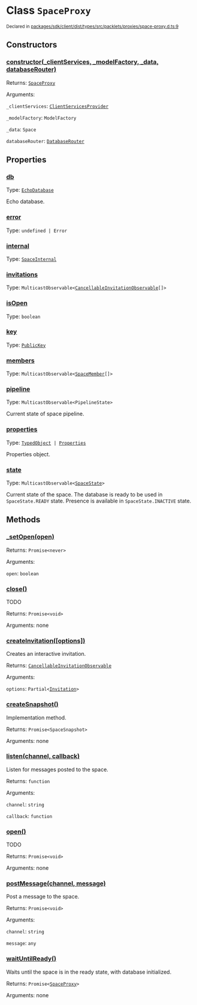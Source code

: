 # Class `SpaceProxy`
<sub>Declared in [packages/sdk/client/dist/types/src/packlets/proxies/space-proxy.d.ts:9]()</sub>





## Constructors
### [constructor(_clientServices, _modelFactory, _data, databaseRouter)]()



Returns: <code>[SpaceProxy](/api/@dxos/react-client/classes/SpaceProxy)</code>

Arguments: 

`_clientServices`: <code>[ClientServicesProvider](/api/@dxos/react-client/interfaces/ClientServicesProvider)</code>

`_modelFactory`: <code>ModelFactory</code>

`_data`: <code>Space</code>

`databaseRouter`: <code>[DatabaseRouter](/api/@dxos/react-client/classes/DatabaseRouter)</code>


## Properties
### [db]()
Type: <code>[EchoDatabase](/api/@dxos/react-client/classes/EchoDatabase)</code>

Echo database.

### [error]()
Type: <code>undefined | Error</code>

### [internal]()
Type: <code>[SpaceInternal](/api/@dxos/react-client/interfaces/SpaceInternal)</code>

### [invitations]()
Type: <code>MulticastObservable&lt;[CancellableInvitationObservable](/api/@dxos/react-client/classes/CancellableInvitationObservable)[]&gt;</code>

### [isOpen]()
Type: <code>boolean</code>

### [key]()
Type: <code>[PublicKey](/api/@dxos/react-client/classes/PublicKey)</code>

### [members]()
Type: <code>MulticastObservable&lt;[SpaceMember](/api/@dxos/react-client/interfaces/SpaceMember)[]&gt;</code>

### [pipeline]()
Type: <code>MulticastObservable&lt;PipelineState&gt;</code>

Current state of space pipeline.

### [properties]()
Type: <code>[TypedObject](/api/@dxos/react-client/values#TypedObject) | [Properties](/api/@dxos/react-client/classes/Properties)</code>

Properties object.

### [state]()
Type: <code>MulticastObservable&lt;[SpaceState](/api/@dxos/react-client/enums#SpaceState)&gt;</code>

Current state of the space.
The database is ready to be used in  `SpaceState.READY`  state.
Presence is available in  `SpaceState.INACTIVE`  state.


## Methods
### [_setOpen(open)]()



Returns: <code>Promise&lt;never&gt;</code>

Arguments: 

`open`: <code>boolean</code>

### [close()]()



TODO


Returns: <code>Promise&lt;void&gt;</code>

Arguments: none

### [createInvitation(\[options\])]()



Creates an interactive invitation.


Returns: <code>[CancellableInvitationObservable](/api/@dxos/react-client/classes/CancellableInvitationObservable)</code>

Arguments: 

`options`: <code>Partial&lt;[Invitation](/api/@dxos/react-client/interfaces/Invitation)&gt;</code>

### [createSnapshot()]()



Implementation method.


Returns: <code>Promise&lt;SpaceSnapshot&gt;</code>

Arguments: none

### [listen(channel, callback)]()



Listen for messages posted to the space.


Returns: <code>function</code>

Arguments: 

`channel`: <code>string</code>

`callback`: <code>function</code>

### [open()]()



TODO


Returns: <code>Promise&lt;void&gt;</code>

Arguments: none

### [postMessage(channel, message)]()



Post a message to the space.


Returns: <code>Promise&lt;void&gt;</code>

Arguments: 

`channel`: <code>string</code>

`message`: <code>any</code>

### [waitUntilReady()]()



Waits until the space is in the ready state, with database initialized.


Returns: <code>Promise&lt;[SpaceProxy](/api/@dxos/react-client/classes/SpaceProxy)&gt;</code>

Arguments: none
